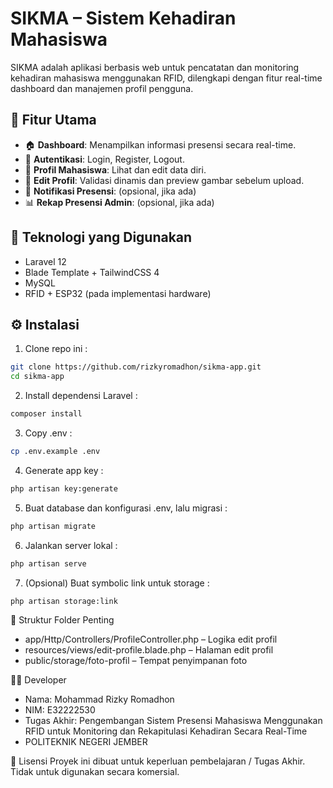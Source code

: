 # SIKMA – Sistem Kehadiran Mahasiswa

SIKMA adalah aplikasi berbasis web untuk pencatatan dan monitoring kehadiran mahasiswa menggunakan RFID, dilengkapi dengan fitur real-time dashboard dan manajemen profil pengguna.

## 🚀 Fitur Utama

- 🏠 **Dashboard**: Menampilkan informasi presensi secara real-time.
- 👤 **Autentikasi**: Login, Register, Logout.
- 📝 **Profil Mahasiswa**: Lihat dan edit data diri.
- 📸 **Edit Profil**: Validasi dinamis dan preview gambar sebelum upload.
- 🔔 **Notifikasi Presensi**: (opsional, jika ada)
- 📊 **Rekap Presensi Admin**: (opsional, jika ada)

## 🧱 Teknologi yang Digunakan

- Laravel 12
- Blade Template + TailwindCSS 4
- MySQL
- RFID + ESP32 (pada implementasi hardware)

## ⚙️ Instalasi

1. Clone repo ini :

```bash
git clone https://github.com/rizkyromadhon/sikma-app.git
cd sikma-app
```

2. Install dependensi Laravel :

```bash
composer install
```

3. Copy .env :

```bash
cp .env.example .env
```

4. Generate app key :

```bash
php artisan key:generate
```

5. Buat database dan konfigurasi .env, lalu migrasi :

```bash
php artisan migrate
```

6. Jalankan server lokal :

```bash
php artisan serve
```

7. (Opsional) Buat symbolic link untuk storage :

```bash
php artisan storage:link
```

📂 Struktur Folder Penting
- app/Http/Controllers/ProfileController.php – Logika edit profil
- resources/views/edit-profile.blade.php – Halaman edit profil
- public/storage/foto-profil – Tempat penyimpanan foto

👨‍💻 Developer
- Nama: Mohammad Rizky Romadhon
- NIM: E32222530
- Tugas Akhir: Pengembangan Sistem Presensi Mahasiswa Menggunakan RFID untuk Monitoring dan Rekapitulasi Kehadiran Secara Real-Time
- POLITEKNIK NEGERI JEMBER

📄 Lisensi
Proyek ini dibuat untuk keperluan pembelajaran / Tugas Akhir. Tidak untuk digunakan secara komersial.
